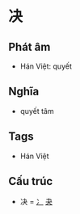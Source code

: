 # 决

## Phát âm
* Hán Việt: quyết

## Nghĩa
* quyết tâm

## Tags
* Hán Việt

## Cấu trúc
* 决 = [冫](冫.md) [夬](夬.md)

<script>window.HANZI_FIELD='决';</script>